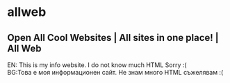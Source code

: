 # allweb
Open All Cool Websites | All sites in one place! | All Web
---------
EN: This is my info website. I do not know much HTML Sorry :(                                                                   
BG:Това е моя информационен сайт. Не знам много HTML съжелявам :(
